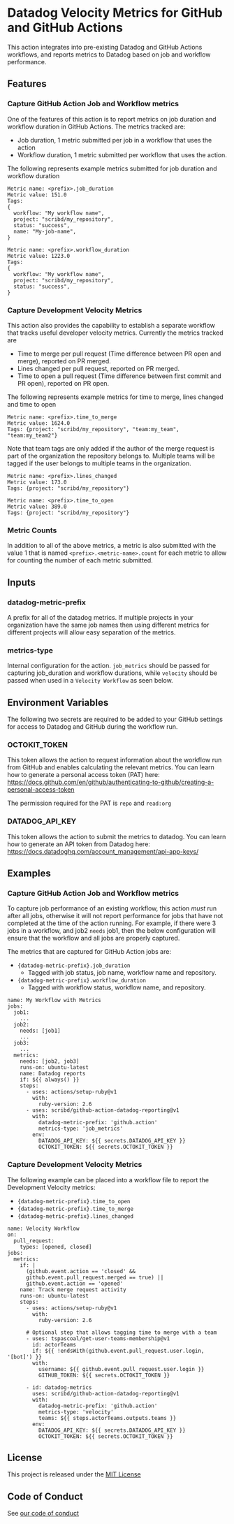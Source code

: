 # Datadog Velocity Metrics for GitHub and GitHub Actions

This action integrates into pre-existing Datadog and GitHub Actions workflows, and reports metrics to Datadog based on job and workflow performance.

## Features

### Capture GitHub Action Job and Workflow metrics

One of the features of this action is to report metrics on job duration and workflow duration in GitHub Actions. The metrics tracked are:

- Job duration, 1 metric submitted per job in a workflow that uses the action
- Workflow duration, 1 metric submitted per workflow that uses the action.

The following represents example metrics submitted for job duration and workflow duration
```
Metric name: <prefix>.job_duration
Metric value: 151.0
Tags: 
{
  workflow: "My workflow name",
  project: "scribd/my_repository",
  status: "success",
  name: "My-job-name",
}
```

```
Metric name: <prefix>.workflow_duration
Metric value: 1223.0
Tags: 
{
  workflow: "My workflow name",
  project: "scribd/my_repository",
  status: "success",
}
```

### Capture Development Velocity Metrics

This action also provides the capability to establish a separate workflow that tracks useful developer velocity metrics. Currently the metrics tracked are 

- Time to merge per pull request (Time difference between PR open and merge), reported on PR merged.
- Lines changed per pull request, reported on PR merged.
- Time to open a pull request (Time difference between first commit and PR open), reported on PR open.

The following represents example metrics for time to merge, lines changed and time to open

```
Metric name: <prefix>.time_to_merge
Metric value: 1624.0
Tags: {project: "scribd/my_repository", "team:my_team", "team:my_team2"}
```

Note that team tags are only added if the author of the merge request is part of the organization the repository belongs to. Multiple teams will be tagged if the user belongs to multiple teams in the organization.

```
Metric name: <prefix>.lines_changed
Metric value: 173.0
Tags: {project: "scribd/my_repository"}
```


```
Metric name: <prefix>.time_to_open
Metric value: 389.0
Tags: {project: "scribd/my_repository"}
```

### Metric Counts

In addition to all of the above metrics, a metric is also submitted with the value 1 that is named `<prefix>.<metric-name>.count` for each metric to allow for counting the number of each metric submitted.

## Inputs

### datadog-metric-prefix

A prefix for all of the datadog metrics. If multiple projects in your organization have the same job names then using different metrics for different projects will allow easy separation of the metrics.

### metrics-type

Internal configuration for the action. `job_metrics` should be passed for capturing job_duration and workflow durations, while `velocity` should be passed when used in a `Velocity Workflow` as seen below.

## Environment Variables

The following two secrets are required to be added to your GitHub settings for access to Datadog and GitHub during the workflow run.

### OCTOKIT_TOKEN

This token allows the action to request information about the workflow run from GitHub and enables calculating the relevant metrics. You can learn how to generate a personal access token (PAT) here: https://docs.github.com/en/github/authenticating-to-github/creating-a-personal-access-token

The permission required for the PAT is `repo` and `read:org`

### DATADOG_API_KEY

This token allows the action to submit the metrics to datadog. You can learn how to generate an API token from Datadog here: https://docs.datadoghq.com/account_management/api-app-keys/

## Examples

### Capture GitHub Action Job and Workflow metrics

To capture job performance of an existing workflow, this action *must* run after all jobs, otherwise it will not report performance for jobs that have not completed at the time of the action running. For example, if there were 3 jobs in a workflow, and job2 `needs` job1, then the below configuration will ensure that the workflow and all jobs are properly captured.

The metrics that are captured for GitHub Action jobs are:

- `{datadog-metric-prefix}.job_duration`
  - Tagged with job status, job name, workflow name and repository.
- `{datadog-metric-prefix}.workflow_duration`
  - Tagged with workflow status, workflow name, and repository.

```
name: My Workflow with Metrics
jobs:
  job1:
    ...
  job2:
    needs: [job1]
    ...
  job3:
    ...
  metrics:
    needs: [job2, job3]
    runs-on: ubuntu-latest
    name: Datadog reports
    if: ${{ always() }}
    steps:
      - uses: actions/setup-ruby@v1
        with:
          ruby-version: 2.6
      - uses: scribd/github-action-datadog-reporting@v1
        with:
          datadog-metric-prefix: 'github.action'
          metrics-type: 'job_metrics'
        env:
          DATADOG_API_KEY: ${{ secrets.DATADOG_API_KEY }}
          OCTOKIT_TOKEN: ${{ secrets.OCTOKIT_TOKEN }}
```

### Capture Development Velocity Metrics

The following example can be placed into a workflow file to report the Development Velocity metrics:

- `{datadog-metric-prefix}.time_to_open`
- `{datadog-metric-prefix}.time_to_merge`
- `{datadog-metric-prefix}.lines_changed`

```
name: Velocity Workflow
on:
  pull_request:
    types: [opened, closed]
jobs:
  metrics:
    if: |
      (github.event.action == 'closed' &&
      github.event.pull_request.merged == true) ||
      github.event.action == 'opened'
    name: Track merge request activity
    runs-on: ubuntu-latest
    steps:
      - uses: actions/setup-ruby@v1
        with:
          ruby-version: 2.6

      # Optional step that allows tagging time to merge with a team
      - uses: tspascoal/get-user-teams-membership@v1
        id: actorTeams
        if: ${{ !endsWith(github.event.pull_request.user.login, '[bot]') }}
        with:
          username: ${{ github.event.pull_request.user.login }}
          GITHUB_TOKEN: ${{ secrets.OCTOKIT_TOKEN }}

      - id: datadog-metrics
        uses: scribd/github-action-datadog-reporting@v1
        with:
          datadog-metric-prefix: 'github.action'
          metrics-type: 'velocity'
          teams: ${{ steps.actorTeams.outputs.teams }}
        env:
          DATADOG_API_KEY: ${{ secrets.DATADOG_API_KEY }}
          OCTOKIT_TOKEN: ${{ secrets.OCTOKIT_TOKEN }}
```

## License

This project is released under the [MIT License](LICENSE)

## Code of Conduct

See [our code of conduct](CODE_OF_CONDUCT.md)
